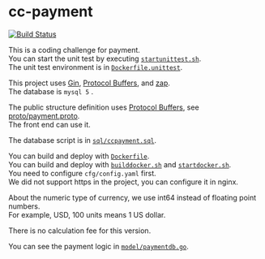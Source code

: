 # cc-payment

[![Build Status](https://travis-ci.org/zhs007/cc-payment.svg?branch=master)](https://travis-ci.org/zhs007/cc-payment)

This is a coding challenge for payment.  
You can start the unit test by executing [``startunittest.sh``](https://github.com/zhs007/cc-payment/startunittest.sh).  
The unit test environment is in [``Dockerfile.unittest``](https://github.com/zhs007/cc-payment/Dockerfile.unittest).  

This project uses [Gin](https://github.com/gin-gonic/gin), [Protocol Buffers](https://developers.google.com/protocol-buffers/), and [zap](https://github.com/uber-go/zap).  
The database is ``mysql 5`` .  

The public structure definition uses [Protocol Buffers](https://developers.google.com/protocol-buffers/), see [proto/payment.proto](https://github.com/zhs007/cc-payment/proto/payment.proto).  
The front end can use it.  

The database script is in [``sql/ccpayment.sql``](https://github.com/zhs007/cc-payment/sql/ccpayment.sql).  

You can build and deploy with [``Dockerfile``](https://github.com/zhs007/cc-payment/Dockerfile).  
You can build and deploy with [``builddocker.sh``](https://github.com/zhs007/cc-payment/builddocker.sh) and [``startdocker.sh``](https://github.com/zhs007/cc-payment/startdocker.sh).    
You need to configure ``cfg/config.yaml`` first.  
We did not support https in the project, you can configure it in nginx.  

About the numeric type of currency, we use int64 instead of floating point numbers.  
For example, USD, 100 units means 1 US dollar.  

There is no calculation fee for this version.  

You can see the payment logic in [``model/paymentdb.go``](https://github.com/zhs007/cc-payment/model/paymentdb.go).    
